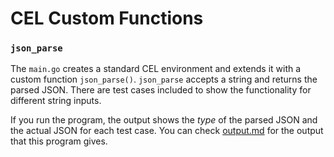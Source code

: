 # CEL Custom Functions

### `json_parse`

The `main.go` creates a standard CEL environment and extends it with a custom function `json_parse()`. `json_parse` accepts a string and returns the parsed JSON. There are test cases included to show the functionality for different string inputs.

If you run the program, the output shows the *type* of the parsed JSON and the actual JSON for each test case.
You can check [output.md](./output.md) for the output that this program gives.
